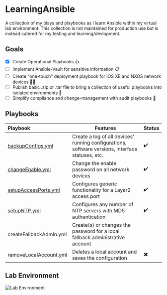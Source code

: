 # LearningAnsible
A collection of my plays and playbooks as I learn Ansible within my virtual lab environment. This collection is not maintained for production use but is instead catered for my testing and learning/devlopment.

## Goals
- [X] Create Operational Playbooks 👍
- [ ] Implement Ansible-Vault for sensitive information 📋
- [ ] Create "one-touch" deployment playbook for IOS XE and NXOS network devices 👨‍💻
- [ ] Publish basic .zip or .tar file to bring a collection of useful playbooks into isolated environments 🛂
- [ ] Simplify compliance and change-management with audit playbooks 🦺

## Playbooks

Playbook              | Features | Status
:-------------         | ------------- | -------------
[backupConfigs.yml](https://github.com/NetworkNick-io/LearningAnsible/blob/main/playbooks/backupConfigs.yml)        | Create a log of all devices' running  configurations, software versions, interface statuses, etc. | ✔️
[changeEnable.yml](https://github.com/NetworkNick-io/LearningAnsible/blob/main/playbooks/changeEnable.yml)          | Change the enable password on all network devices | ✔️
[setupAccessPorts.yml](https://github.com/NetworkNick-io/LearningAnsible/blob/main/playbooks/setupAccessPorts.yml)  | Configures generic functionality for a Layer2  access port | ✔️
[setupNTP.yml](https://github.com/NetworkNick-io/LearningAnsible/blob/main/playbooks/setupNTP.yml)                  | Configures any number of NTP servers with MD5  authentication | ✔️
createFallbackAdmin.yml                                                                                             | Create(s) or changes the password for a local fallback administrative account | 
removeLocalAccount.yml                                                                                              | Deletes a local account and saves the configuration | ✖️


## Lab Environment
![Lab Environment](https://i.imgur.com/sAibkpG.png)
